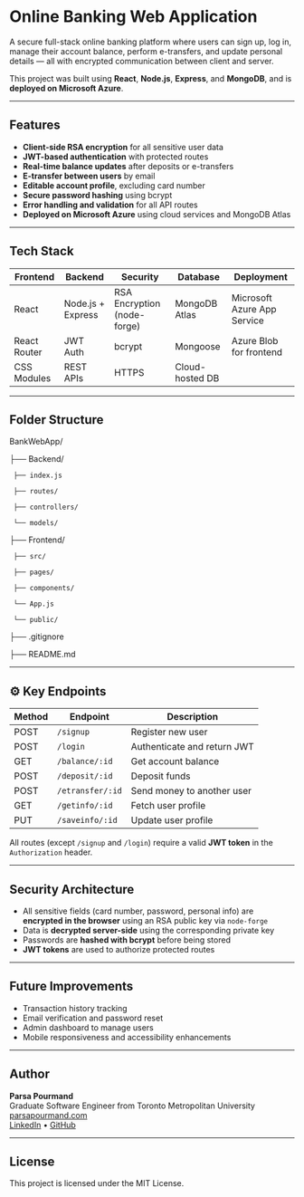 # Online Banking Web Application

A secure full-stack online banking platform where users can sign up, log in, manage their account balance, perform e-transfers, and update personal details — all with encrypted communication between client and server.

This project was built using **React**, **Node.js**, **Express**, and **MongoDB**, and is **deployed on Microsoft Azure**.

---

## Features

- **Client-side RSA encryption** for all sensitive user data
- **JWT-based authentication** with protected routes
- **Real-time balance updates** after deposits or e-transfers
- **E-transfer between users** by email
- **Editable account profile**, excluding card number
- **Secure password hashing** using bcrypt
- **Error handling and validation** for all API routes
- **Deployed on Microsoft Azure** using cloud services and MongoDB Atlas

---

## Tech Stack

| Frontend | Backend | Security | Database | Deployment |
|----------|---------|----------|----------|------------|
| React    | Node.js + Express | RSA Encryption (node-forge) | MongoDB Atlas | Microsoft Azure App Service |
| React Router | JWT Auth | bcrypt | Mongoose | Azure Blob for frontend |
| CSS Modules | REST APIs | HTTPS | Cloud-hosted DB | |

---

## Folder Structure

BankWebApp/

  ├── Backend/
  
     ├── index.js
   
     ├── routes/

     ├── controllers/

     └── models/

  ├── Frontend/

     ├── src/

     ├── pages/

     ├── components/

     └── App.js

     └── public/

├── .gitignore

├── README.md


---

## ⚙️ Key Endpoints

| Method | Endpoint | Description |
|--------|----------|-------------|
| POST   | `/signup` | Register new user |
| POST   | `/login`  | Authenticate and return JWT |
| GET    | `/balance/:id` | Get account balance |
| POST   | `/deposit/:id` | Deposit funds |
| POST   | `/etransfer/:id` | Send money to another user |
| GET    | `/getinfo/:id` | Fetch user profile |
| PUT    | `/saveinfo/:id` | Update user profile |

All routes (except `/signup` and `/login`) require a valid **JWT token** in the `Authorization` header.

---

## Security Architecture

- All sensitive fields (card number, password, personal info) are **encrypted in the browser** using an RSA public key via `node-forge`
- Data is **decrypted server-side** using the corresponding private key
- Passwords are **hashed with bcrypt** before being stored
- **JWT tokens** are used to authorize protected routes

---

## Future Improvements

- Transaction history tracking
- Email verification and password reset
- Admin dashboard to manage users
- Mobile responsiveness and accessibility enhancements

---

## Author

**Parsa Pourmand**  
Graduate Software Engineer from Toronto Metropolitan University  
[parsapourmand.com](https://parsapourmand.com)  
[LinkedIn](https://www.linkedin.com/in/parsa-pourmand) • [GitHub](https://github.com/parsa-pourmand)

---

## License

This project is licensed under the MIT License.

